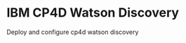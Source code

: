 IBM CP4D Watson Discovery
===============================================================================
Deploy and configure cp4d watson discovery